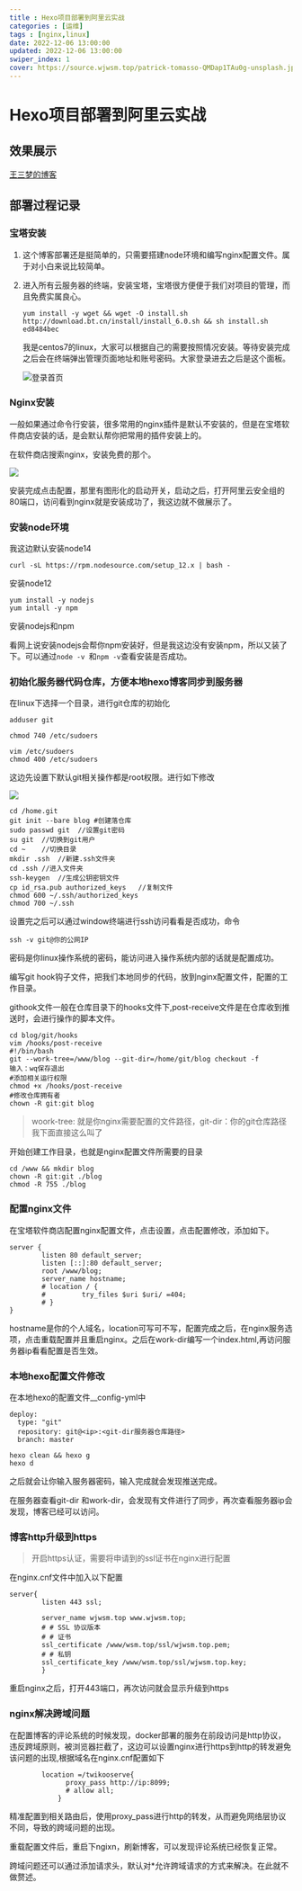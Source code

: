 ```yaml
---
title : Hexo项目部署到阿里云实战
categories : [运维]
tags : [nginx,linux]
date: 2022-12-06 13:00:00
updated: 2022-12-06 13:00:00
swiper_index: 1
cover: https://source.wjwsm.top/patrick-tomasso-QMDap1TAu0g-unsplash.jpg
---
```

# Hexo项目部署到阿里云实战

## 效果展示

[王三梦的博客](http://47.92.194.167/)

## 部署过程记录

### 宝塔安装

1. 这个博客部署还是挺简单的，只需要搭建node环境和编写nginx配置文件。属于对小白来说比较简单。

2. 进入所有云服务器的终端，安装宝塔，宝塔很方便便于我们对项目的管理，而且免费实属良心。

   ~~~
   yum install -y wget && wget -O install.sh http://download.bt.cn/install/install_6.0.sh && sh install.sh ed8484bec
   ~~~

   我是centos7的linux，大家可以根据自己的需要按照情况安装。等待安装完成之后会在终端弹出管理页面地址和账号密码。大家登录进去之后是这个面板。

   ![登录首页](http://source.wjwsm.top/宝塔登录界面.png)

### Nginx安装

一般如果通过命令行安装，很多常用的nginx插件是默认不安装的，但是在宝塔软件商店安装的话，是会默认帮你把常用的插件安装上的。

在软件商店搜索nginx，安装免费的那个。

![](http://source.wjwsm.top/nginx.png)

安装完成点击配置，那里有图形化的启动开关，启动之后，打开阿里云安全组的80端口，访问看到nginx就是安装成功了，我这边就不做展示了。

### 安装node环境

我这边默认安装node14

~~~
curl -sL https://rpm.nodesource.com/setup_12.x | bash -
~~~

安装node12

~~~
yum install -y nodejs
yum intall -y npm
~~~

安装nodejs和npm

看网上说安装nodejs会帮你npm安装好，但是我这边没有安装npm，所以又装了下。可以通过`node -v `和`npm -v`查看安装是否成功。

### 初始化服务器代码仓库，方便本地hexo博客同步到服务器

在linux下选择一个目录，进行git仓库的初始化

~~~
adduser git

chmod 740 /etc/sudoers

vim /etc/sudoers
chmod 400 /etc/sudoers
~~~

这边先设置下默认git相关操作都是root权限。进行如下修改

![](http://source.wjwsm.top/%E6%B7%BB%E5%8A%A0git%20all.png)

~~~
cd /home.git
git init --bare blog #创建落仓库
sudo passwd git  //设置git密码
su git	//切换到git用户
cd ~	//切换目录
mkdir .ssh	//新建.ssh文件夹
cd .ssh	//进入文件夹
ssh-keygen	//生成公钥密钥文件
cp id_rsa.pub authorized_keys	//复制文件
chmod 600 ~/.ssh/authorized_keys
chmod 700 ~/.ssh

~~~

设置完之后可以通过window终端进行ssh访问看看是否成功，命令

```
ssh -v git@你的公网IP
```

密码是你linux操作系统的密码，能访问进入操作系统内部的话就是配置成功。

编写git hook钩子文件，把我们本地同步的代码，放到nginx配置文件，配置的工作目录。

githook文件一般在仓库目录下的hooks文件下,post-receive文件是在仓库收到推送时，会进行操作的脚本文件。

~~~
cd blog/git/hooks
vim /hooks/post-receive
#!/bin/bash
git --work-tree=/www/blog --git-dir=/home/git/blog checkout -f
输入：wq保存退出
#添加相关运行权限
chmod +x /hooks/post-receive 
#修改仓库拥有者
chown -R git:git blog
~~~

> woork-tree: 就是你nginx需要配置的文件路径，git-dir：你的git仓库路径 我下面直接这么叫了

开始创建工作目录，也就是nginx配置文件所需要的目录

~~~
cd /www && mkdir blog
chown -R git:git ./blog
chmod -R 755 ./blog

~~~

### 配置nginx文件

在宝塔软件商店配置nginx配置文件，点击设置，点击配置修改，添加如下。

~~~
server {
        listen 80 default_server;
        listen [::]:80 default_server;
        root /www/blog;
        server_name hostname;
        # location / {
        #         try_files $uri $uri/ =404;
        # }
}
~~~

hostname是你的个人域名，location可写可不写，配置完成之后，在nginx服务选项，点击重载配置并且重启nginx。之后在work-dir编写一个index.html,再访问服务器ip看看配置是否生效。

### 本地hexo配置文件修改

在本地hexo的配置文件__config-yml中

~~~
deploy:
  type: "git"
  repository: git@<ip>:<git-dir服务器仓库路径>
  branch: master
~~~

~~~
hexo clean && hexo g
hexo d
~~~

之后就会让你输入服务器密码，输入完成就会发现推送完成。

在服务器查看git-dir 和work-dir，会发现有文件进行了同步，再次查看服务器ip会发现，博客已经可以访问。

### 博客http升级到https

> 开启https认证，需要将申请到的ssl证书在nginx进行配置

在nginx.cnf文件中加入以下配置

~~~
server{
        listen 443 ssl;

        server_name wjwsm.top www.wjwsm.top;
        # # SSL 协议版本
        # # 证书
        ssl_certificate /www/wsm.top/ssl/wjwsm.top.pem;
        # # 私钥
        ssl_certificate_key /www/wsm.top/ssl/wjwsm.top.key;
        }
~~~

重启nginx之后，打开443端口，再次访问就会显示升级到https

### nginx解决跨域问题

在配置博客的评论系统的时候发现，docker部署的服务在前段访问是http协议，违反跨域原则，被浏览器拦截了，这边可以设置nginx进行https到http的转发避免该问题的出现,根据域名在nginx.cnf配置如下

~~~
        location =/twikooserve{
              proxy_pass http://ip:8099;
              # allow all;
            }
~~~

精准配置到相关路由后，使用proxy_pass进行http的转发，从而避免网络层协议不同，导致的跨域问题的出现。

重载配置文件后，重启下ngixn，刷新博客，可以发现评论系统已经恢复正常。

跨域问题还可以通过添加请求头，默认对*允许跨域请求的方式来解决。在此就不做赘述。

